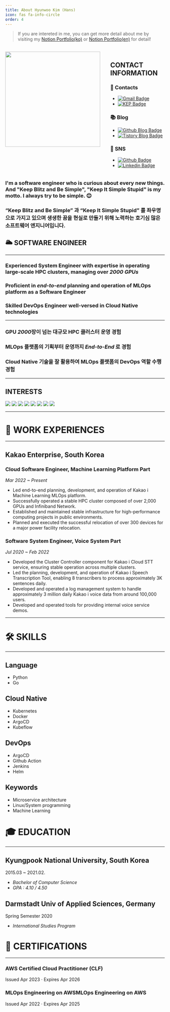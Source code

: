 ```yaml
---
title: About Hyunwoo Kim (Hans)
icon: fas fa-info-circle
order: 4
---
```


> If you are intereted in me, you can get more detail about me by visiting my [Notion Portfolio(ko)](https://url.kr/xcy32n) or [Notion Portfolio(en)](https://hhhyunwoo.notion.site/hhhyunwoo/Hyunwoo-Kim-s-Portfolio-EN-590e8464f17a44ffa69e8fc67c0680ef) for detail! 
<br>

<div style="display: flex; flex-direction: row;">
  <div style="margin-right: 2rem;">
    <img src="https://user-images.githubusercontent.com/37402136/143150326-e30ee110-7924-4350-928d-bfdade556128.jpeg" width="300">
  </div>
  <div>
    <h2>CONTACT INFORMATION</h2>
    <h3>📮 Contacts</h3>
    <ul>
      <li>
        <a href="mailto:qgusdngusdn@gmail.com">
          <img src="https://img.shields.io/badge/Gmail-d14836?style=flat-square&logo=Gmail&logoColor=white" alt="Gmail Badge">
        </a>
      </li>
      <li>
        <a href="mailto:hans.rw@kakaoenterprise.com">
          <img src="https://img.shields.io/badge/-KakaoEnterprise-yellow?style=flat-square&logoColor=white" alt="KEP Badge">
        </a>
      </li>
    </ul>
    <h3>📚 Blog</h3>
    <ul>
      <li>
        <a href="https://hhhyunwoo.github.io/">
          <img src="https://img.shields.io/badge/-GithubBlog-black?style=flat-square&logo=Github&logoColor=white" alt="Github Blog Badge">
        </a>
      </li>
      <li>
        <a href="https://qrlagusdn.tistory.com/">
          <img src="https://img.shields.io/badge/-TistoryBlog-black?style=flat-square&logoColor=white" alt="Tistory Blog Badge">
        </a>
      </li>
    </ul>
    <h3>🔗 SNS</h3>
    <ul>
      <li>
        <a href="https://github.com/hhhyunwoo">
          <img src="https://img.shields.io/badge/-Github-black?style=flat-square&logo=Github&logoColor=white" alt="Github Badge">
        </a>
      </li>
      <li>
        <a href="https://www.linkedin.com/in/qrlagusdn/">
          <img src="https://img.shields.io/badge/-LinkedIn-blue?style=flat-square&logo=Linkedin&logoColor=white" alt="Linkedin Badge">
        </a>
      </li>
    </ul>
  </div>
</div>

### I'm a software engineer who is curious about every new things. And "Keep Blitz and Be Simple", "Keep It Simple Stupid" is my motto. I always try to be simple. 😊
### **“Keep Blitz and Be Simple”** 과 **“Keep It Simple Stupid”** 를 좌우명으로 가지고 있으며 생생한 꿈을 현실로 만들기 위해 노력하는 호기심 많은 소프트웨어 엔지니어입니다. 

## 🌥 SOFTWARE ENGINEER

---
### Experienced System Engineer with expertise in operating large-scale HPC clusters, managing over ***2000 GPUs***

### Proficient in *end-to-end* planning and operation of **MLOps platform** as a Software Engineer

### Skilled **DevOps** Engineer well-versed in Cloud Native technologies

---
### GPU *2000*장이 넘는 대규모 **HPC** 클러스터 운영 경험

### **MLOps** 플랫폼의 기획부터 운영까지 *End-to-End* 로 경험

### **Cloud Native** 기술을 잘 활용하여 MLOps 플랫폼의 DevOps 역할 수행 경험
---

## INTERESTS

<a><img src="https://img.shields.io/badge/Machine Learning-9F6D1B?style=flat-square&logo=ML&logoColor=white"/></a>
<a><img src="https://img.shields.io/badge/Cloud Native-926DCB?style=flat-square&logo=cloud&logoColor=blue"/></a>
<a><img src="https://img.shields.io/badge/MLops-A0F99C?style=flat-square&logo=ML&logoColor=white"/></a>
<a><img src="https://img.shields.io/badge/Python-ED9517?style=flat-square&logo=python&logoColor=white"/></a>
<a><img src="https://img.shields.io/badge/Javascript-E10098?style=flat-square&logo=Javascript&logoColor=white"/></a>
<a><img src="https://img.shields.io/badge/React-3B91C5?style=flat-square&logo=React&logoColor=white"/></a>
<a><img src="https://img.shields.io/badge/C-00599C?style=flat-square&logo=C%2B%2B&logoColor=white"/></a>
<a><img src="https://img.shields.io/badge/CSS-926DBB?style=flat-square&logo=CSS3&logoColor=white"/></a>

---
# 🏢  WORK EXPERIENCES

---

## Kakao Enterprise, South Korea

### Cloud Software Engineer, Machine Learning Platform Part

*Mar 2022 ~ Present*

- Led end-to-end planning, development, and operation of Kakao i Machine Learning MLOps platform.
- Successfully operated a stable HPC cluster composed of over 2,000 GPUs and Infiniband Network.
- Established and maintained stable infrastructure for high-performance computing projects in public environments.
- Planned and executed the successful relocation of over 300 devices for a major power facility relocation.

### Software System Engineer, Voice System Part

*Jul 2020 ~ Feb 2022*

- Developed the Cluster Controller component for Kakao i Cloud STT service, ensuring stable operation across multiple clusters.
- Led the planning, development, and operation of Kakao i Speech Transcription Tool, enabling 8 transcribers to process approximately 3K sentences daily.
- Developed and operated a log management system to handle approximately 3 million daily Kakao i voice data from around 100,000 users.
- Developed and operated tools for providing internal voice service demos.

---
# 🛠  SKILLS

---

## Language

- Python
- Go

## Cloud Native

- Kubernetes
- Docker
- ArgoCD
- Kubeflow

## DevOps

- ArgoCD
- Github Action
- Jenkins
- Helm

## Keywords

- Microservice architecture
- Linux/System programming
- Machine Learning

# 🎓  EDUCATION

---

## Kyungpook National University, South Korea

2015.03 ~ 2021.02.

- *Bachelor of Computer Science*
- *GPA : 4.10 / 4.50*

## Darmstadt Univ of Applied Sciences, Germany

Spring Semester 2020

- *International Studies Program*

# 📜 CERTIFICATIONS

---

### AWS Certified Cloud Practitioner (CLF)

Issued Apr 2023 · Expires Apr 2026

### MLOps Engineering on AWSMLOps Engineering on AWS

Issued Apr 2022 · Expires Apr 2025
